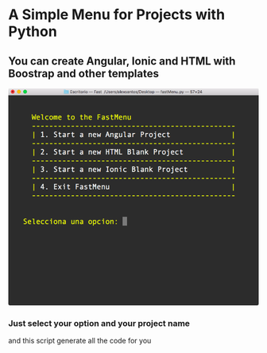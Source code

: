 # A Simple Menu for Projects with Python
## You can create Angular, Ionic and HTML with Boostrap and other templates

![alt text](https://raw.githubusercontent.com/alexsan134/Projects-Menu-Py/master/Images/MainMenu.png)

### Just select your option and your project name
and this script generate all the code for you
